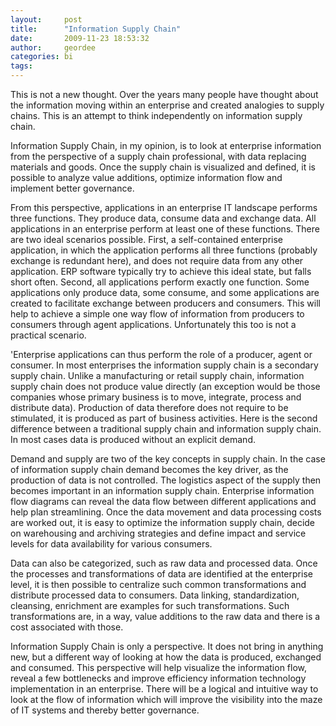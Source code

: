 ```yaml
---
layout:     post
title:      "Information Supply Chain"
date:       2009-11-23 18:53:32
author:     geordee
categories: bi
tags:       
---
```


This is not a new thought. Over the years many people have thought about the information moving within an enterprise and created analogies to supply chains. This is an attempt to think independently on information supply chain.

Information Supply Chain, in my opinion, is to look at enterprise information from the perspective of a supply chain professional, with data replacing materials and goods. Once the supply chain is visualized and defined, it is possible to analyze value additions, optimize information flow and implement better governance.

From this perspective, applications in an enterprise IT landscape performs three functions. They produce data, consume data and exchange data. All applications in an enterprise perform at least one of these functions. There are two ideal scenarios possible. First, a self-contained enterprise application, in which the application performs all three functions (probably exchange is redundant here), and does not require data from any other application. ERP software typically try to achieve this ideal state, but falls short often. Second, all applications perform exactly one function. Some applications only produce data, some consume, and some applications are created to facilitate exchange between producers and consumers. This will help to achieve a simple one way flow of information from producers to consumers through agent applications. Unfortunately this too is not a practical scenario.

'Enterprise applications can thus perform the role of a producer, agent or consumer. In most enterprises the information supply chain is a secondary supply chain. Unlike a manufacturing or retail supply chain, information supply chain does not produce value directly (an exception would be those companies whose primary business is to move, integrate, process and distribute data). Production of data therefore does not require to be stimulated, it is produced as part of business activities. Here is the second difference between a traditional supply chain and information supply chain. In most cases data is produced without an explicit demand.

Demand and supply are two of the key concepts in supply chain. In the case of information supply chain demand becomes the key driver, as the production of data is not controlled. The logistics aspect of the supply then becomes important in an information supply chain. Enterprise information flow diagrams can reveal the data flow between different applications and help plan streamlining. Once the data movement and data processing costs are worked out, it is easy to optimize the information supply chain, decide on warehousing and archiving strategies and define impact and service levels for data availability for various consumers.

Data can also be categorized, such as raw data and processed data. Once the processes and transformations of data are identified at the enterprise level, it is then possible to centralize such common transformations and distribute processed data to consumers. Data linking, standardization, cleansing, enrichment are examples for such transformations. Such transformations are, in a way, value additions to the raw data and there is a cost associated with those.

Information Supply Chain is only a perspective. It does not bring in anything new, but a different way of looking at how the data is produced, exchanged and consumed. This perspective will help visualize the information flow, reveal a few bottlenecks and improve efficiency information technology implementation in an enterprise. There will be a logical and intuitive way to look at the flow of information which will improve the visibility into the maze of IT systems and thereby better governance.
